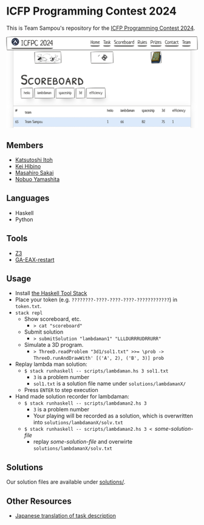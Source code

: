 # ICFP Programming Contest 2024

This is Team Sampou's repository for the [ICFP Programming Contest 2024](https://icfpcontest2024.github.io/).

![](banner.png)

## Members

* [Katsutoshi Itoh](https://github.com/cutsea110)
* [Kei Hibino](https://github.com/khibino)
* [Masahiro Sakai](https://github.com/msakai)
* [Nobuo Yamashita](https://github.com/nobsun)

## Languages

* Haskell
* Python

## Tools

* [Z3](https://github.com/Z3Prover/z3)
* [GA-EAX-restart](https://github.com/senshineL/GA-EAX-restart)

## Usage

* Install [the Haskell Tool Stack](https://docs.haskellstack.org/en/stable/)
* Place your token (e.g. `????????-????-????-????-????????????`) in `token.txt`.
* `stack repl`  
  * Show scoreboard, etc.
    * `> cat "scoreboard"`
  * Submit solution
    * `> submitSolution "lambdaman1" "LLLDURRRUDRRURR"`
  * Simulate a 3D program.
    * `> ThreeD.readProblem "3d1/sol1.txt" >>= \prob -> ThreeD.runAndDrawWith' [('A', 2), ('B', 3)] prob`
* Replay lambda man solution:
  * `$ stack runhaskell -- scripts/lambdaman.hs 3 sol1.txt`
    * `3` is a problem number
    * `sol1.txt` is a solution file name under `solutions/lambdamanX/`
  * Press `ENTER` to step execution
* Hand made solution recorder for lambdaman:
  * `$ stack runhaskell -- scripts/lambdaman2.hs 3`
    * `3` is a problem number
    * Your playing will be recorded as a solution, which is overwritten into `solutions/lambdamanX/solv.txt`
  * `$ stack runhaskell -- scripts/lambdaman2.hs 3 < `*some-solution-file*
    * replay *some-solution-file* and overwirte `solutions/lambdamanX/solv.txt`

## Solutions

Our solution files are available under [solutions/](solutions/).

## Other Resources

* [Japanese translation of task description](docs/task_ja.md)
